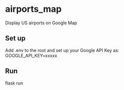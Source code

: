 # airports_map

Display US airports on Google Map

## Set up

Add .env to the root and set up your Google API Key as:
GOOGLE_API_KEY=xxxxx

## Run

flask run
